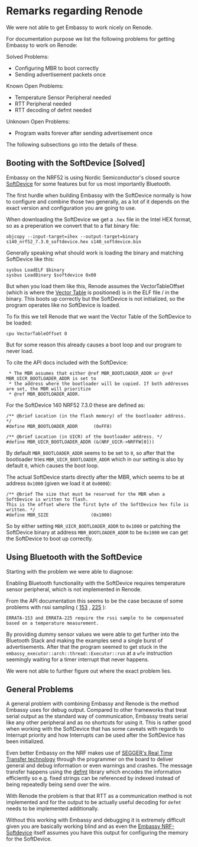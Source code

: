 # Remarks regarding Renode

We were not able to get Embassy to work nicely on Renode.

For documentation purpose we list the following problems for getting Embassy to work on Renode: 

Solved Problems:

- Configuring MBR to boot correctly
- Sending advertisement packets once

Known Open Problems:

- Temperature Sensor Peripheral needed
- RTT Peripheral needed
- RTT decoding of defmt needed

Unknown Open Problems:

- Program waits forever after sending advertisement once


The following subsections go into the details of these.

## Booting with the SoftDevice [Solved]

Embassy on the NRF52 is using Nordic Semiconductor's closed source [SoftDevice](https://infocenter.nordicsemi.com/topic/struct_nrf52/struct/nrf52_softdevices.html) for some features but for us most importantly Bluetooth.

The first hurdle when building Embassy with the SoftDevice normally is how to configure and combine those two generally, as a lot of it depends on the exact version and configuration you are going to use.

When downloading the SoftDevice we get a `.hex` file in the Intel HEX format, so as a preperation we convert that to a flat binary file:

```
objcopy --input-target=ihex --output-target=binary s140_nrf52_7.3.0_softdevice.hex s140_softdevice.bin
```

Generally speaking what should work is loading the binary and matching SoftDevice like this:

```
sysbus LoadELF $binary
sysbus LoadBinary $softdevice 0x00
```

But when you load them like this, Renode assumes the VectorTableOffset (which is where the [Vector Table](https://developer.arm.com/documentation/dui0662/b/The-Cortex-M0--Processor/Exception-model/Vector-table) is positioned) is in the ELF file / in the binary.
This boots up correctly but the SoftDevice is not initialized, so the program operates like no SoftDevice is loaded.

To fix this we tell Renode that we want the Vector Table of the SoftDevice to be loaded:
```
cpu VectorTableOffset 0
```

But for some reason this already causes a boot loop and our program to never load.

To cite the API docs included with the SoftDevice:
```
 * The MBR assumes that either @ref MBR_BOOTLOADER_ADDR or @ref MBR_UICR_BOOTLOADER_ADDR is set to
 * the address where the bootloader will be copied. If both addresses are set, the MBR will prioritize
 * @ref MBR_BOOTLOADER_ADDR.
```

For the SoftDevice 140 NRF52 7.3.0 these are defined as:

```
/** @brief Location (in the flash memory) of the bootloader address. */
#define MBR_BOOTLOADER_ADDR      (0xFF8)

/** @brief Location (in UICR) of the bootloader address. */
#define MBR_UICR_BOOTLOADER_ADDR (&(NRF_UICR->NRFFW[0]))
```

By default `MBR_BOOTLOADER_ADDR` seems to be set to `0`, so after that the bootloader tries `MBR_UICR_BOOTLOADER_ADDR` which in our setting is also by default `0`, which causes the boot loop.

The actual SoftDevice starts directly after the MBR, which seems to be at address `0x1000` (given we load it at `0x0000`):
```
/** @brief The size that must be reserved for the MBR when a SoftDevice is written to flash.
This is the offset where the first byte of the SoftDevice hex file is written. */
#define MBR_SIZE                (0x1000)
```

So by either setting `MBR_UICR_BOOTLOADER_ADDR` to `0x1000` or patching the SoftDevice binary at address `MBR_BOOTLOADER_ADDR` to be `0x1000` we can get the SoftDevice to boot up correctly.

## Using Bluetooth with the SoftDevice

Starting with the problem we were able to diagnose:

Enabling Bluetooth functionality with the SoftDevice requires temperature sensor peripheral, which is not implemented in Renode.

From the API documentation this seems to be the case because of some problems with rssi sampling ( [153](https://infocenter.nordicsemi.com/index.jsp?topic=%2Ferrata_nRF52840_EngC%2FERR%2FnRF52840%2FEngineeringC%2Flatest%2Fanomaly_840_153.html) , [225](https://infocenter.nordicsemi.com/index.jsp?topic=%2Ferrata_nRF52833_Rev2%2FERR%2FnRF52833%2FRev2%2Flatest%2Fanomaly_833_225.html) ):

```
ERRATA-153 and ERRATA-225 require the rssi sample to be compensated based on a temperature measurement.
```

By providing dummy sensor values we were able to get further into the Bluetooth Stack and making the examples send a single burst of advertisements.
After that the program seemed to get stuck in the `embassy_executor::arch::thread::Executor::run` at a `wfe` instruction seemingly waiting for a timer interrupt that never happens.

We were not able to further figure out where the exact problem lies.

## General Problems

A general problem with combining Embassy and Renode is the method Embassy uses for debug output.
Compared to other frameworks that treat serial output as the standard way of communication, Embassy treats serial like any other peripheral and as no shortcuts for using it.
This is rather good when working with the SoftDevice that has some caveats with regards to Interrupt priority and how Interrupts can be used after the SoftDevice has been initialized.

Even better Embassy on the NRF makes use of [SEGGER's Real Time Transfer technology](https://wiki.segger.com/RTT) through the programmer on the board to deliver general and debug information or even warnings and crashes.
The message transfer happens using the [defmt](https://github.com/knurling-rs/defmt) library which encodes the information efficiently so e.g. fixed strings can be referenced by indexed instead of being repeatedly being send over the wire.

With Renode the problem is that that RTT as a communication method is not implemented and for the output to be actually useful decoding for `defmt` needs to be implemented additionally.

Without this working with Embassy and debugging it is extremely difficult given you are basically working blind and as even the [Embassy NRF-Softdevice](https://github.com/embassy-rs/nrf-softdevice/tree/master) itself assumes you have this output for configuring the memory for the SoftDevice.

